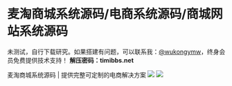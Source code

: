 # 麦淘商城系统源码/电商系统源码/商城网站系统源码

未测试，自行下载研究。如果搭建有问题，可以联系我：[@wukongymw](http://t.me/wukongymw)，终身会员免费提供技术支持！
**解压密码：timibbs.net**

麦淘商城系统源码 | 提供完整可定制的电商解决方案
[![](https://wukongymw.com/wp-content/uploads/2023/09/1694184242-8a429438cb6db62.jpg)](https://wukongymw.com/wp-content/uploads/2023/09/1694184242-8a429438cb6db62.jpg)
[![](https://wukongymw.com/wp-content/uploads/2023/09/1694184242-9b9cb8f862bed3e.jpg)](https://wukongymw.com/wp-content/uploads/2023/09/1694184242-9b9cb8f862bed3e.jpg)